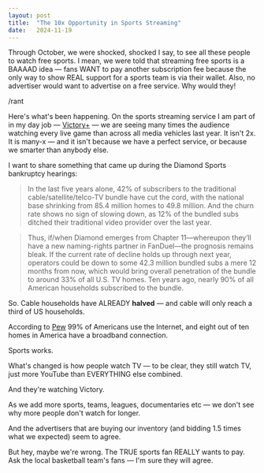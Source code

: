 ```yaml
---
layout: post
title:  "The 10x Opportunity in Sports Streaming"
date:   2024-11-19
---
```

Through October, we were shocked, shocked I say, to see all these people to watch free sports. I mean, we were told that streaming free sports is a BAAAAD idea — fans WANT to pay another subscription fee because the only way to show REAL support for a sports team is via their wallet. Also, no advertiser would want to advertise on a free service. Why would they! 

/rant

Here's what's been happening. On the sports streaming service I am part of in my day job — [Victory+](https://victoryplus.com) — we are seeing many times the audience watching every live game than across all media vehicles last year. It isn't 2x. It is many-x — and it isn't because we have a perfect service, or because we smarter than anybody else.

I want to share something that came up during the Diamond Sports bankruptcy hearings:

> In the last five years alone, 42% of subscribers to the traditional cable/satellite/telco-TV bundle have cut the cord, with the national base shrinking from 85.4 million homes to 49.8 million. And the churn rate shows no sign of slowing down, as 12% of the bundled subs ditched their traditional video provider over the last year.

> Thus, if/when Diamond emerges from Chapter 11—whereupon they’ll have a new naming-rights partner in FanDuel—the prognosis remains bleak. If the current rate of decline holds up through next year, operators could be down to some 42.3 million bundled subs a mere 12 months from now, which would bring overall penetration of the bundle to around 33% of all U.S. TV homes. Ten years ago, nearly 90% of all American households subscribed to the bundle.

So. Cable households have ALREADY **halved** — and cable will only reach a third of US households.

According to [Pew](https://www.pewresearch.org/internet/fact-sheet/internet-broadband/) 99% of Americans use the Internet, and eight out of ten homes in America have a broadband connection.

Sports works.

What's changed is how people watch TV — to be clear, they still watch TV, just more YouTube than EVERYTHING else combined.

And they're watching Victory.

As we add more sports, teams, leagues, documentaries etc — we don't see why more people don't watch for longer. 

And the advertisers that are buying our inventory (and bidding 1.5 times what we expected) seem to agree.

 But hey, maybe we're wrong. The TRUE sports fan REALLY wants to pay. Ask the local basketball team's fans — I'm sure they will agree.